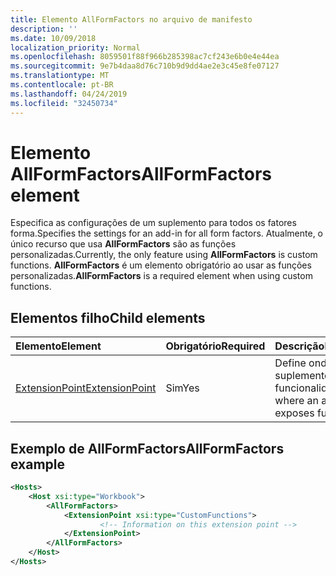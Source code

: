 ```yaml
---
title: Elemento AllFormFactors no arquivo de manifesto
description: ''
ms.date: 10/09/2018
localization_priority: Normal
ms.openlocfilehash: 8059501f88f966b285398ac7cf243e6b0e4e44ea
ms.sourcegitcommit: 9e7b4daa8d76c710b9d9dd4ae2e3c45e8fe07127
ms.translationtype: MT
ms.contentlocale: pt-BR
ms.lasthandoff: 04/24/2019
ms.locfileid: "32450734"
---
```

# <a name="allformfactors-element"></a><span data-ttu-id="efd8e-102">Elemento AllFormFactors</span><span class="sxs-lookup"><span data-stu-id="efd8e-102">AllFormFactors element</span></span>

<span data-ttu-id="efd8e-103">Especifica as configurações de um suplemento para todos os fatores forma.</span><span class="sxs-lookup"><span data-stu-id="efd8e-103">Specifies the settings for an add-in for all form factors.</span></span> <span data-ttu-id="efd8e-104">Atualmente, o único recurso que usa **AllFormFactors** são as funções personalizadas.</span><span class="sxs-lookup"><span data-stu-id="efd8e-104">Currently, the only feature using **AllFormFactors** is custom functions.</span></span> <span data-ttu-id="efd8e-105">**AllFormFactors** é um elemento obrigatório ao usar as funções personalizadas.</span><span class="sxs-lookup"><span data-stu-id="efd8e-105">**AllFormFactors** is a required element when using custom functions.</span></span>

## <a name="child-elements"></a><span data-ttu-id="efd8e-106">Elementos filho</span><span class="sxs-lookup"><span data-stu-id="efd8e-106">Child elements</span></span>

|  <span data-ttu-id="efd8e-107">Elemento</span><span class="sxs-lookup"><span data-stu-id="efd8e-107">Element</span></span> |  <span data-ttu-id="efd8e-108">Obrigatório</span><span class="sxs-lookup"><span data-stu-id="efd8e-108">Required</span></span>  |  <span data-ttu-id="efd8e-109">Descrição</span><span class="sxs-lookup"><span data-stu-id="efd8e-109">Description</span></span>  |
|:-----|:-----|:-----|
|  [<span data-ttu-id="efd8e-110">ExtensionPoint</span><span class="sxs-lookup"><span data-stu-id="efd8e-110">ExtensionPoint</span></span>](extensionpoint.md) |  <span data-ttu-id="efd8e-111">Sim</span><span class="sxs-lookup"><span data-stu-id="efd8e-111">Yes</span></span> |  <span data-ttu-id="efd8e-112">Define onde um suplemento expõe a funcionalidade.</span><span class="sxs-lookup"><span data-stu-id="efd8e-112">Defines where an add-in exposes functionality.</span></span> |

## <a name="allformfactors-example"></a><span data-ttu-id="efd8e-113">Exemplo de AllFormFactors</span><span class="sxs-lookup"><span data-stu-id="efd8e-113">AllFormFactors example</span></span>

```xml
<Hosts>
    <Host xsi:type="Workbook">
        <AllFormFactors>
            <ExtensionPoint xsi:type="CustomFunctions">
                    <!-- Information on this extension point -->
            </ExtensionPoint>
        </AllFormFactors>
    </Host>
</Hosts>
```
